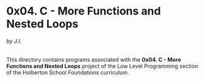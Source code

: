 <h1>0x04. C - More Functions and Nested Loops</h1>
<h6>by J.I.</h6>

This directory contains programs associated with the <strong>0x04. C - More Functions and Nested Loops</strong> project of the Low Level Programming section of the Holberton School Foundations curriculum.